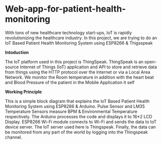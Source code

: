 # Web-app-for-patient-health-monitoring

With tons of new healthcare technology start-ups, IoT is rapidly revolutionizing the healthcare industry. 
In this project, we are trying to do an IoT Based Patient Health Monitoring System using ESP8266 & Thigsspeak

**Intoduction**

The IoT platform used in this project is ThingSpeak. ThingSpeak is an open-source Internet of Things (IoT) application and API to store and retrieve data from things using the HTTP protocol over the Internet or via a Local Area Network. 
We monitor the Room temperature in addition with the heart beat and Blood Pressure of the patient in the Mobile Application it self

**Working Principle**


This is a simple block diagram that explains the IoT Based Patient Health Monitoring System using ESP8266 & Arduino. Pulse Sensor and LM35 Temperature Sensors measure BPM & Environmental Temperature respectively.
The Arduino processes the code and displays it to 16*2 LCD Display. ESP8266 Wi-Fi module connects to Wi-Fi and sends the data to IoT device server. The IoT server used here is Thingspeak. Finally, the data can be monitored from any part of the world by logging into the Thingspeak channel.
